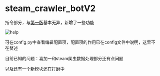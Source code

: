 # steam_crawler_botV2
指令部分，与[第一版](https://github.com/half-ghost/steam_crawler_bot)基本无异，新增了一些功能

![help](https://user-images.githubusercontent.com/55418764/155833576-86e57da8-4814-457a-a71c-159c9ba0eb5b.png)

可在config.py中查看编辑配置项，配置项的作用已在config文件中说明，这里不在赘述

目前已知的问题：喜加一和steam爬虫数据处理部分还有点问题

以及还有一个新模块还在打磨中
